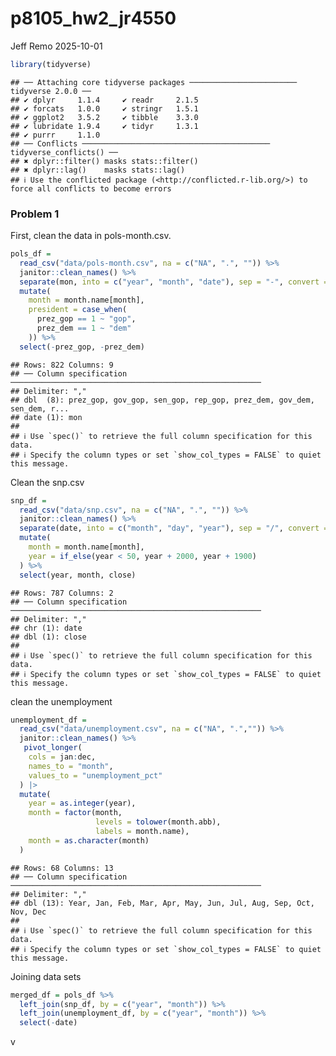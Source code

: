 p8105_hw2_jr4550
================
Jeff Remo
2025-10-01

``` r
library(tidyverse)
```

    ## ── Attaching core tidyverse packages ──────────────────────── tidyverse 2.0.0 ──
    ## ✔ dplyr     1.1.4     ✔ readr     2.1.5
    ## ✔ forcats   1.0.0     ✔ stringr   1.5.1
    ## ✔ ggplot2   3.5.2     ✔ tibble    3.3.0
    ## ✔ lubridate 1.9.4     ✔ tidyr     1.3.1
    ## ✔ purrr     1.1.0     
    ## ── Conflicts ────────────────────────────────────────── tidyverse_conflicts() ──
    ## ✖ dplyr::filter() masks stats::filter()
    ## ✖ dplyr::lag()    masks stats::lag()
    ## ℹ Use the conflicted package (<http://conflicted.r-lib.org/>) to force all conflicts to become errors

### Problem 1

First, clean the data in pols-month.csv.

``` r
pols_df = 
  read_csv("data/pols-month.csv", na = c("NA", ".", "")) %>% 
  janitor::clean_names() %>% 
  separate(mon, into = c("year", "month", "date"), sep = "-", convert = TRUE) %>% 
  mutate(
    month = month.name[month], 
    president = case_when(
      prez_gop == 1 ~ "gop",
      prez_dem == 1 ~ "dem"
    )) %>% 
  select(-prez_gop, -prez_dem)
```

    ## Rows: 822 Columns: 9
    ## ── Column specification ────────────────────────────────────────────────────────
    ## Delimiter: ","
    ## dbl  (8): prez_gop, gov_gop, sen_gop, rep_gop, prez_dem, gov_dem, sen_dem, r...
    ## date (1): mon
    ## 
    ## ℹ Use `spec()` to retrieve the full column specification for this data.
    ## ℹ Specify the column types or set `show_col_types = FALSE` to quiet this message.

Clean the snp.csv

``` r
snp_df = 
  read_csv("data/snp.csv", na = c("NA", ".", "")) %>% 
  janitor::clean_names() %>%
  separate(date, into = c("month", "day", "year"), sep = "/", convert = TRUE) %>%
  mutate(
    month = month.name[month],
    year = if_else(year < 50, year + 2000, year + 1900)
  ) %>%
  select(year, month, close)
```

    ## Rows: 787 Columns: 2
    ## ── Column specification ────────────────────────────────────────────────────────
    ## Delimiter: ","
    ## chr (1): date
    ## dbl (1): close
    ## 
    ## ℹ Use `spec()` to retrieve the full column specification for this data.
    ## ℹ Specify the column types or set `show_col_types = FALSE` to quiet this message.

clean the unemployment

``` r
unemployment_df = 
  read_csv("data/unemployment.csv", na = c("NA", ".","")) %>% 
  janitor::clean_names() %>% 
   pivot_longer(
    cols = jan:dec,
    names_to = "month",
    values_to = "unemployment_pct"
  ) |>
  mutate(
    year = as.integer(year),
    month = factor(month,
                   levels = tolower(month.abb),
                   labels = month.name),
    month = as.character(month)
  )
```

    ## Rows: 68 Columns: 13
    ## ── Column specification ────────────────────────────────────────────────────────
    ## Delimiter: ","
    ## dbl (13): Year, Jan, Feb, Mar, Apr, May, Jun, Jul, Aug, Sep, Oct, Nov, Dec
    ## 
    ## ℹ Use `spec()` to retrieve the full column specification for this data.
    ## ℹ Specify the column types or set `show_col_types = FALSE` to quiet this message.

Joining data sets

``` r
merged_df = pols_df %>%
  left_join(snp_df, by = c("year", "month")) %>%
  left_join(unemployment_df, by = c("year", "month")) %>% 
  select(-date)
```

v
